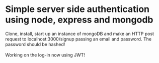 <h1>Simple server side authentication using node, express and mongodb</h1>

Clone, install, start up an instance of mongoDB and make an HTTP post request to localhost:3000/signup passing an email and password. The password should be hashed!
<br />
<br />
Working on the log-in now using JWT!